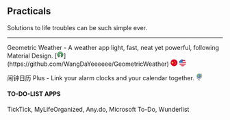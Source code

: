 ## Practicals

Solutions to life troubles can be such simple ever.

---

Geometric Weather - A weather app light, fast, neat yet powerful, following Material Design.  [![](../assets/open-source-icon.png "LGPL 3.0@GitHub: https://github.com/WangDaYeeeeee/GeometricWeather")](https://github.com/WangDaYeeeeee/GeometricWeather) ![](../assets/china.png) ![](../assets/united-states.png)

闹钟日历 Plus - Link your alarm clocks and your calendar together. ![](../assets/earth-globe.png)

#### TO-DO-LIST APPS

TickTick, MyLifeOrganized, Any.do, Microsoft To-Do, Wunderlist
